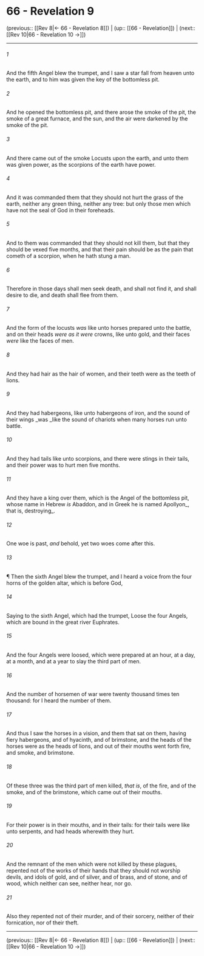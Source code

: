 # 66 - Revelation 9

(previous:: [[Rev 8|← 66 - Revelation 8]]) | (up:: [[66 - Revelation]]) | (next:: [[Rev 10|66 - Revelation 10 →]])

***


###### 1 
And the fifth Angel blew the trumpet, and I saw a star fall from heaven unto the earth, and to him was given the key of the bottomless pit. 

###### 2 
And he opened the bottomless pit, and there arose the smoke of the pit, the smoke of a great furnace, and the sun, and the air were darkened by the smoke of the pit. 

###### 3 
And there came out of the smoke Locusts upon the earth, and unto them was given power, as the scorpions of the earth have power. 

###### 4 
And it was commanded them that they should not hurt the grass of the earth, neither any green thing, neither any tree: but only those men which have not the seal of God in their foreheads. 

###### 5 
And to them was commanded that they should not kill them, but that they should be vexed five months, and that their pain should be as the pain that cometh of a scorpion, when he hath stung a man. 

###### 6 
Therefore in those days shall men seek death, and shall not find it, and shall desire to die, and death shall flee from them. 

###### 7 
And the form of the locusts _was_ like unto horses prepared unto the battle, and on their heads _were _as_ it were_ crowns, like unto gold, and their faces _were_ like the faces of men. 

###### 8 
And they had hair as the hair of women, and their teeth were as the teeth of lions. 

###### 9 
And they had habergeons, like unto habergeons of iron, and the sound of their wings _was _like the sound of chariots when many horses run unto battle. 

###### 10 
And they had tails like unto scorpions, and there were stings in their tails, and their power was to hurt men five months. 

###### 11 
And they have a king over them, which is the Angel of the bottomless pit, whose name in Hebrew _is_ Abaddon, and in Greek he is named Apollyon_, that is, destroying_. 

###### 12 
One woe is past, _and_ behold, yet two woes come after this. 

###### 13 
¶ Then the sixth Angel blew the trumpet, and I heard a voice from the four horns of the golden altar, which is before God, 

###### 14 
Saying to the sixth Angel, which had the trumpet, Loose the four Angels, which are bound in the great river Euphrates. 

###### 15 
And the four Angels were loosed, which were prepared at an hour, at a day, at a month, and at a year to slay the third part of men. 

###### 16 
And the number of horsemen of war were twenty thousand times ten thousand: for I heard the number of them. 

###### 17 
And thus I saw the horses in a vision, and them that sat on them, having fiery habergeons, and of hyacinth, and of brimstone, and the heads of the horses were as the heads of lions, and out of their mouths went forth fire, and smoke, and brimstone. 

###### 18 
Of these three was the third part of men killed, _that is_, of the fire, and of the smoke, and of the brimstone, which came out of their mouths. 

###### 19 
For their power is in their mouths, and in their tails: for their tails were like unto serpents, and had heads wherewith they hurt. 

###### 20 
And the remnant of the men which were not killed by these plagues, repented not of the works of their hands that they should not worship devils, and idols of gold, and of silver, and of brass, and of stone, and of wood, which neither can see, neither hear, nor go. 

###### 21 
Also they repented not of their murder, and of their sorcery, neither of their fornication, nor of their theft.

***

(previous:: [[Rev 8|← 66 - Revelation 8]]) | (up:: [[66 - Revelation]]) | (next:: [[Rev 10|66 - Revelation 10 →]])
